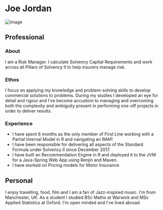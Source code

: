 ﻿# Joe Jordan
![image](https://joejordan-r.github.io/headshot.png)

## Professional

### About
I am a Risk Manager. I calculate Solvency Capital Requirements and work across all Pillars of Solvency II to help insurers manage risk.

### Ethos
I focus on applying my knowledge and problem-solving skills to develop commercial solutions to problems. During my studies I developed an eye for detail and rigour and I’ve become accustom to managing and overcoming both the complexity and ambiguity present in performing one-off projects in order to deliver results.

### Experience
- I have spent 6 months as the only member of First Line working with a Partial Internal Model in R and navigating an IMAP.
- I have been responsible for delivering all aspects of the Standard Formula under Solvency II since December 2017.
- I have built an Recommendation Engine in R and deployed it to the JVM for a Java-Spring Web App using Renjin and Maven.
- I have worked on Pricing models for Motor Insurance

## Personal
I enjoy travelling, food, film and I am a fan of Jazz-inspired music. I'm from Manchester, UK. As a student I studied BSc Maths at Warwick and MSc Applied Statistics at Oxford. I'm open minded and I've lived abroad.